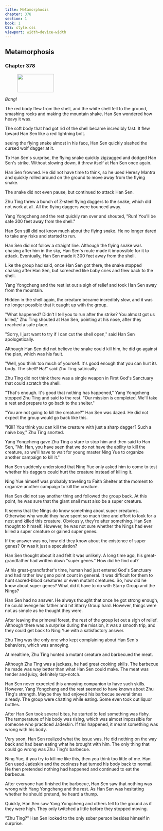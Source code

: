 ```yaml
---
title: Metamorphosis
chapter: 378
section: 1
book: 1
CSS: style.css
viewport: width=device-width
---
```


## Metamorphosis

### Chapter 378

<figure>
	<img src="../Images/gem.gif" alt="" id="gem" width="120" height="60" />
</figure>

*Bang!*

The red body flew from the shell, and the white shell fell to the ground, smashing rocks and making the mountain shake. Han Sen wondered how heavy it was.

The soft body that had got rid of the shell became incredibly fast. It flew toward Han Sen like a red lightning bolt.

seeing the flying snake almost in his face, Han Sen quickly slashed the cursed wolf dagger at it.

To Han Sen's surprise, the flying snake quickly zigzagged and dodged Han Sen's strike. Without slowing down, it threw itself at Han Sen once again.

Han Sen frowned. He did not have time to think, so he used Heresy Mantra and quickly rolled around on the ground to move away from the flying snake.

The snake did not even pause, but continued to attack Han Sen.

Zhu Ting threw a bunch of Z-steel flying daggers to the snake, which did not work at all. All the flying daggers were bounced away.

Yang Yongcheng and the rest quickly ran over and shouted, "Run! You'll be safe 300 feet away from the shell."

Han Sen still did not know much about the flying snake. He no longer dared to take any risks and started to run.

Han Sen did not follow a straight line. Although the flying snake was chasing after him in the sky, Han Sen's route made it impossible for it to attack. Eventually, Han Sen made it 300 feet away from the shell.

Like the group had said, once Han Sen got there, the snake stopped chasing after Han Sen, but screeched like baby cries and flew back to the shell.

Yang Yongcheng and the rest let out a sigh of relief and took Han Sen away from the mountain.

Hidden in the shell again, the creature became incredibly slow, and it was no longer possible that it caught up with the group.

"What happened? Didn't I tell you to run after the strike? You almost got us killed," Zhu Ting shouted at Han Sen, pointing at his nose, after they reached a safe place.

"Sorry, I just want to try if I can cut the shell open," said Han Sen apologetically.

Although Han Sen did not believe the snake could kill him, he did go against the plan, which was his fault.

"Well, you think too much of yourself. It's good enough that you can hurt its body. The shell? Ha!" said Zhu Ting satirically.

Zhu Ting did not think there was a single weapon in First God's Sanctuary that could scratch the shell.

"That's enough. It's good that nothing has happened," Yang Yongcheng stopped Zhu Ting and said to the rest. "Our mission is completed. We'll take a rest and prepare to go back to the shelter."

"You are not going to kill the creature?" Han Sen was dazed. He did not expect the group would go back like this.

"Kill? You think you can kill the creature with just a sharp dagger? Such a naïve boy," Zhu Ting snorted.

Yang Yongcheng gave Zhu Ting a stare to stop him and then said to Han Sen, "Mr. Han, you have seen that we do not have the ability to kill the creature, so we'll have to wait for young master Ning Yue to organize another campaign to kill it."

Han Sen suddenly understood that Ning Yue only asked him to come to test whether his daggers could hurt the creature instead of killing it.

Ning Yue himself was probably traveling to Faith Shelter at the moment to organize another campaign to kill the creature.

Han Sen did not say another thing and followed the group back. At this point, he was sure that the giant snail must also be a super creature.

It seems that the Nings do know something about super creatures. Otherwise why would they have spent so much time and effort to look for a nest and killed this creature. Obviously, they're after something. Han Sen thought to himself. However, he was not sure whether the Nings had ever killed a super creature or gained super genes.

If the answer was no, how did they know about the existence of super genes? Or was it just a speculation?

Han Sen thought about it and felt it was unlikely. A long time ago, his great-grandfather had written down "super genes." How did he find out?

At his great-grandfather's time, human had just entered God's Sanctuary and had rather low geno point count in general. It was difficult for them to hunt sacred-blood creatures or even mutant creatures. So, how did he know about super genes? What did it have to do with Starry Group and the Nings?

Han Sen had no answer. He always thought that once he got strong enough, he could avenge his father and hit Starry Group hard. However, things were not as simple as he thought they were.

After leaving the primeval forest, the rest of the group let out a sigh of relief. Although there was a surprise during the mission, it was a smooth trip, and they could get back to Ning Yue with a satisfactory answer.

Zhu Ting was the only one who kept complaining about Han Sen's behaviors, which was annoying.

At mealtime, Zhu Ting hunted a mutant creature and barbecued the meat.

Although Zhu Ting was a jackass, he had great cooking skills. The barbecue he made was way better than what Han Sen could make. The meat was tender and juicy, definitely top-notch.

Han Sen never expected this annoying companion to have such skills. However, Yang Yongcheng and the rest seemed to have known about Zhu Ting's strength. Maybe they had enjoyed his barbecue several times already. The group were chatting while eating. Some even took out liquor bottles.

After Han Sen took several bites, he started to feel something was fishy. The temperature of his body was rising, which was almost impossible for someone who practiced Jadeskin. If this happened, it meant something was wrong with his body.

Very soon, Han Sen realized what the issue was. He did nothing on the way back and had been eating what he brought with him. The only thing that could go wrong was Zhu Ting's barbecue.

Ning Yue, if you try to kill me like this, then you think too little of me. Han Sen used Jadeskin and the coolness had turned his body back to normal. He then pretended nothing had happened and continued to eat the barbecue.

After everyone had finished the barbecue, Han Sen saw that nothing was wrong with Yang Yongcheng and the rest. As Han Sen was hesitating whether he should pretend, he heard a thump.

Quickly, Han Sen saw Yang Yongcheng and others fell to the ground as if they were high. They only twitched a little before they stopped moving.

"Zhu Ting?" Han Sen looked to the only sober person besides himself in surprise.